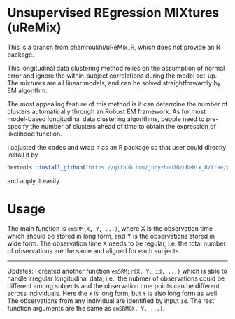 # Unsupervised REgression MIXtures (uReMix) 

This is a branch from chamroukhi/uReMix_R, which does not provide an R package.

This longitudinal data clustering method relies on the assumption of normal error and ignore the within-subject correlations during the model set-up. The mixtures are all linear models, and can be solved straightforwardly by EM algorithm.

The most appealing feature of this method is it can determine the number of clusters automatically through an Robust EM framework. As for most model-based longitudinal data clustering algorithms, people need to pre-specify the number of clusters ahead of time to obtain the expression of likelihood function.

I adjusted the codes and wrap it as an R package so that user could directly install it by 

```r
devtools::install_github("https://github.com/junyzhou10/uReMix_R/tree/packageVersion")
```
and apply it easily.

# Usage

The main function is `emSRM(X, Y, ...)`, where X is the observation time which should be stored in long form, and Y is the observations stored in wide form. The observation time X needs to be regular, i.e. the total number of observations are the same and aligned for each subjects.

---

Updates: I created another function `emSRMir(X, Y, id, ...)` which is able to handle irregular longitudinal data, i.e., the nubmer of observations could be different among subjects and the observation time points can be different across individuals. Here the `X` is long form, but `Y` is also long form as well. The observations from any individual are identified by input `id`. The rest function arguments are the same as `emSRM(X, Y, ...)`.


